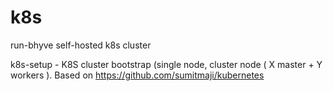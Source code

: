 # k8s
run-bhyve self-hosted k8s cluster

k8s-setup - K8S cluster bootstrap (single node, cluster node ( X master + Y workers ). Based on https://github.com/sumitmaji/kubernetes

